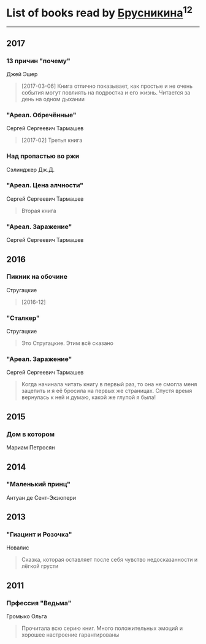 # List of books read by [Брусникина](http://vk.com/id374307269)<sup>12</sup>
---

## 2017

### 13 причин "почему"
Джей Эшер
> [2017-03-06] Книга отлично показывает, как простые и не очень события могут повлиять на подростка и его жизнь. Читается за день на одном дыхании


### "Ареал. Обречённые"
Сергей Сергеевич Тармашев
> [2017-02] Третья книга


### Над пропастью во ржи
Сэлинджер Дж.Д.


### "Ареал. Цена алчности"
Сергей Сергеевич Тармашев
> Вторая книга


### "Ареал. Заражение"
Сергей Сергеевич Тармашев



## 2016

### Пикник на обочине
Стругацкие
> [2016-12] 


### "Сталкер"
Стругацкие
> Это Стругацкие. Этим всё сказано


### "Ареал. Заражение"
Сергей Сергеевич Тармашев
> Когда начинала читать книгу в первый раз, то она не смогла меня зацепить и я её бросила на первых же страницах. Спустя время вернулась к ней и думаю, какой же глупой я была!



## 2015

### Дом в котором
Мариам Петросян



## 2014

### "Маленький принц"
Антуан де Сент-Экзюпери



## 2013

### "Гиацинт и Розочка"
Новалис
> Сказка, которая оставляет после себя чувство недосказанности и лёгкой грусти



## 2011

### Прфессия "Ведьма"
Громыко Ольга
> Прочитала всю серию книг. Много положительных эмоций и хорошее настроение гарантированы



